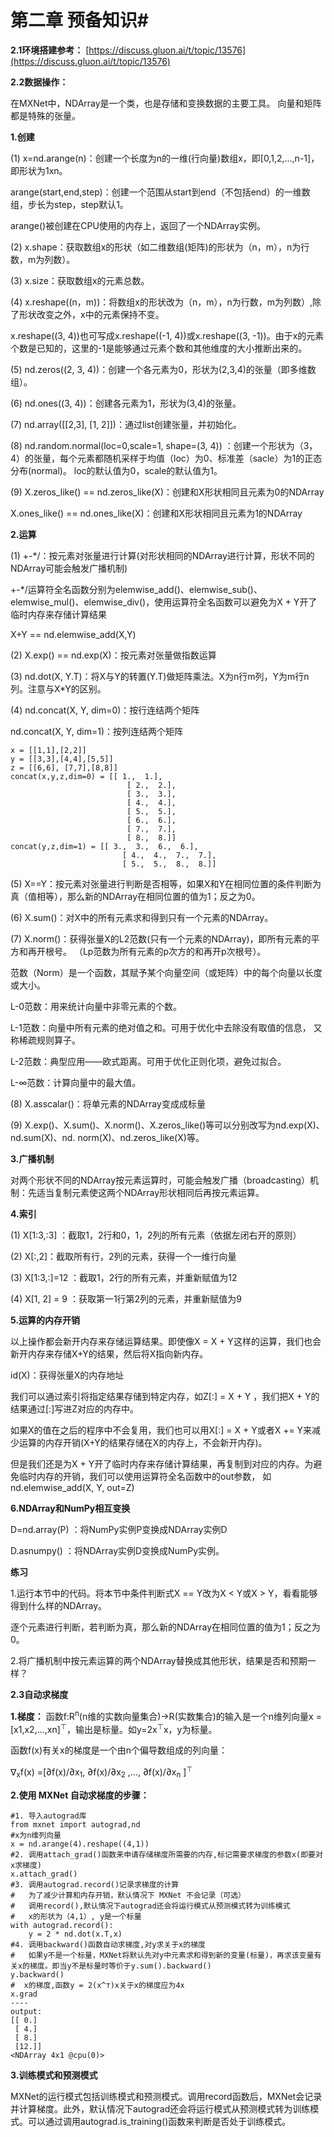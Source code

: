 # 第二章 预备知识#
**2.1环境搭建参考：**
[https://discuss.gluon.ai/t/topic/13576](https://discuss.gluon.ai/t/topic/13576)

**2.2数据操作：**

在MXNet中，NDArray是一个类，也是存储和变换数据的主要工具。
向量和矩阵都是特殊的张量。

**1.创建**

(1) x=nd.arange(n)：创建一个长度为n的一维(行向量)数组x，即[0,1,2,...,n-1]，即形状为1xn。

arange(start,end,step)：创建一个范围从start到end（不包括end）的一维数组，步长为step，step默认1。

arange()被创建在CPU使用的内存上，返回了一个NDArray实例。

(2) x.shape：获取数组x的形状（如二维数组(矩阵)的形状为（n，m），n为行数，m为列数）。 

(3) x.size：获取数组x的元素总数。

(4) x.reshape((n，m))：将数组x的形状改为（n，m），n为行数，m为列数）,除了形状改变之外，x中的元素保持不变。

x.reshape((3, 4))也可写成x.reshape((-1, 4))或x.reshape((3, -1))。由于x的元素个数是已知的，这里的-1是能够通过元素个数和其他维度的大小推断出来的。 

(5) nd.zeros((2, 3, 4))：创建一个各元素为0，形状为(2,3,4)的张量（即多维数组）。

(6) nd.ones((3, 4))：创建各元素为1，形状为(3,4)的张量。 

(7) nd.array([[2,3], [1, 2]])：通过list创建张量，并初始化。

(8) nd.random.normal(loc=0,scale=1, shape=(3, 4)) ：创建一个形状为（3，4）的张量，每个元素都随机采样于均值（loc）为0、标准差（sacle）为1的正态分布(normal)。 loc的默认值为0，scale的默认值为1。

(9) X.zeros_like() == nd.zeros_like(X)：创建和X形状相同且元素为0的NDArray

  X.ones_like() == nd.ones_like(X)：创建和X形状相同且元素为1的NDArray


**2.运算**

(1) +-*/：按元素对张量进行计算(对形状相同的NDArray进行计算，形状不同的NDArray可能会触发广播机制)

+-*/运算符全名函数分别为elemwise_add()、elemwise_sub()、elemwise_mul()、elemwise_div()，使用运算符全名函数可以避免为X + Y开了临时内存来存储计算结果

X+Y == nd.elemwise_add(X,Y)

(2) X.exp() == nd.exp(X)：按元素对张量做指数运算

(3) nd.dot(X, Y.T)：将X与Y的转置(Y.T)做矩阵乘法。X为n行m列，Y为m行n列。注意与X*Y的区别。

(4) nd.concat(X, Y, dim=0)：按行连结两个矩阵

  nd.concat(X, Y, dim=1)：按列连结两个矩阵

    x = [[1,1],[2,2]]
	y = [[3,3],[4,4],[5,5]]
	z = [[6,6], [7,7],[8,8]]
	concat(x,y,z,dim=0) = [[ 1.,  1.],
                              [ 2.,  2.],
                              [ 3.,  3.],
                              [ 4.,  4.],
                              [ 5.,  5.],
                              [ 6.,  6.],
                              [ 7.,  7.],
                              [ 8.,  8.]]
	concat(y,z,dim=1) = [[ 3.,  3.,  6.,  6.],
                             [ 4.,  4.,  7.,  7.],
                             [ 5.,  5.,  8.,  8.]]
(5) X==Y：按元素对张量进行判断是否相等，如果X和Y在相同位置的条件判断为真（值相等），那么新的NDArray在相同位置的值为1；反之为0。

(6) X.sum()：对X中的所有元素求和得到只有⼀个元素的NDArray。 

(7) X.norm()：获得张量X的L2范数(只有⼀个元素的NDArray)，即所有元素的平方和再开根号。
（Lp范数为所有元素的p次方的和再开p次根号）。

范数（Norm）是一个函数，其赋予某个向量空间（或矩阵）中的每个向量以长度或大小。

L-0范数：用来统计向量中非零元素的个数。

L-1范数：向量中所有元素的绝对值之和。可用于优化中去除没有取值的信息，
又称稀疏规则算子。

L-2范数：典型应用——欧式距离。可用于优化正则化项，避免过拟合。

L-∞范数：计算向量中的最大值。

(8) X.asscalar()：将单元素的NDArray变成成标量

(9) X.exp()、X.sum()、X.norm()、X.zeros_like()等可以分别改写为nd.exp(X)、nd.sum(X)、nd. norm(X)、nd.zeros_like(X)等。 

**3.广播机制**

对两个形状不同的NDArray按元素运算时，可能会触发⼴播（broadcasting）机制：先适当复制元素使这两个NDArray形状相同后再按元素运算。 

**4.索引**

(1) X[1:3,:3] ：截取1，2行和0，1，2列的所有元素（依据左闭右开的原则）

(2) X[:,2]：截取所有行，2列的元素，获得一个一维行向量

(3) X[1:3,:]=12 ：截取1，2行的所有元素，并重新赋值为12

(4) X[1, 2] = 9 ：获取第一1行第2列的元素，并重新赋值为9

**5.运算的内存开销**

以上操作都会新开内存来存储运算结果。即使像X = X + Y这样的运算，我们也会新开内存来存储X+Y的结果，然后将X指向新内存。

id(X)：获得张量X的内存地址

我们可以通过索引将指定结果存储到特定内存，如Z[:] = X + Y ，我们把X + Y的结果通过[:]写进Z对应的内存中。 

如果X的值在之后的程序中不会复用，我们也可以⽤X[:] = X + Y或者X += Y来减少运算的内存开销(X+Y的结果存储在X的内存上，不会新开内存)。 

但是我们还是为X + Y开了临时内存来存储计算结果，再复制到对应的内存。为避免临时内存的开销，我们可以使用运算符全名函数中的out参数， 如nd.elemwise_add(X, Y, out=Z) 

**6.NDArray和NumPy相互变换**

D=nd.array(P) ：将NumPy实例P变换成NDArray实例D

D.asnumpy() ：将NDArray实例D变换成NumPy实例。 

**练习**

1.运行本节中的代码。将本节中条件判断式X == Y改为X < Y或X > Y，看看能够得到什么样的NDArray。

逐个元素进行判断，若判断为真，那么新的NDArray在相同位置的值为1；反之为0。

2.将广播机制中按元素运算的两个NDArray替换成其他形状，结果是否和预期⼀样？ 



**2.3自动求梯度**

**1.梯度：**
函数f:R<sup>n</sup>(n维的实数向量集合)→R(实数集合)的输⼊是⼀个n维列向量x = [x1,x2,...,xn]<sup>⊤</sup>，输出是标量。如y=2x<sup>⊤</sup>x，y为标量。

函数f(x)有关x的梯度是一个由n个偏导数组成的列向量：

 ∇<sub>x</sub>f(x) =[∂f(x)/∂x<sub>1</sub>, ∂f(x)/∂x<sub>2</sub> ,..., ∂f(x)/∂x<sub>n</sub> ]<sup>⊤</sup>

**2.使用 MXNet 自动求梯度的步骤：**
    
    #1. 导入autograd库
    from mxnet import autograd,nd
    #x为n维列向量
    x = nd.arange(4).reshape((4,1))
    #2. 调用attach_grad()函数来申请存储梯度所需要的内存,标记需要求梯度的参数x(即要对x求梯度)
    x.attach_grad()
    #3. 调用autograd.record()记录求梯度的计算
	#   为了减少计算和内存开销，默认情况下 MXNet 不会记录（可选）
	#   调用record(),默认情况下autograd还会将运行模式从预测模式转为训练模式
	#   x的形状为（4,1）, y是一个标量
	with autograd.record():
		y = 2 * nd.dot(x.T,x)
	#4. 调用backward()函数自动求梯度,对y求关于x的梯度
	#   如果y不是一个标量，MXNet将默认先对y中元素求和得到新的变量(标量)，再求该变量有关x的梯度。即当y不是标量时等价于y.sum().backward()
	y.backward()
	#  x的梯度,函数y = 2(x^⊤)x关于x的梯度应为4x
	x.grad
    ----
    output:
    [[ 0.]
     [ 4.]
     [ 8.]
     [12.]]
    <NDArray 4x1 @cpu(0)>

**3.训练模式和预测模式**

MXNet的运行模式包括训练模式和预测模式。调用record函数后，MXNet会记录并计算梯度。此外，默认情况下autograd还会将运行模式从预测模式转为训练模式。可以通过调用autograd.is_training()函数来判断是否处于训练模式。 
